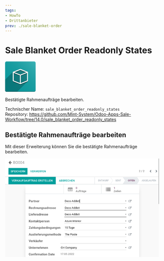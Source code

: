 ```yaml
---
tags:
- HowTo
- Drittanbieter
prev: ./sale-blanket-order
---
```

# Sale Blanket Order Readonly States
![icon_oms_box](assets/icon_oms_box.png)

Bestätigte Rahmenaufträge bearbeiten.

Technischer Name: `sale_blanket_order_readonly_states`\
Repository: <https://github.com/Mint-System/Odoo-Apps-Sale-Workflow/tree/14.0/sale_blanket_order_readonly_states>

## Bestätigte Rahmenaufträge bearbeiten

Mit dieser Erweiterung können Sie die bestätigte Rahmenaufträge bearbeiten.

![](assets/Sale%20Blanket%20Order%20Readonly%20States.png)
